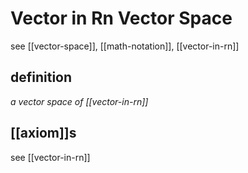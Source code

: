 # Vector in Rn Vector Space

see [[vector-space]], [[math-notation]], [[vector-in-rn]]

## definition

_a vector space of [[vector-in-rn]]_

## [[axiom]]s

see [[vector-in-rn]]
